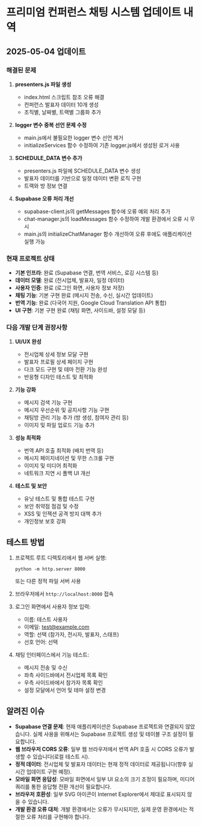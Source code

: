 # 프리미엄 컨퍼런스 채팅 시스템 업데이트 내역

## 2025-05-04 업데이트

### 해결된 문제

1. **presenters.js 파일 생성**
   - index.html 스크립트 참조 오류 해결
   - 컨퍼런스 발표자 데이터 10개 생성
   - 조직별, 날짜별, 트랙별 그룹화 추가

2. **logger 변수 중복 선언 문제 수정**
   - main.js에서 불필요한 logger 변수 선언 제거
   - initializeServices 함수 수정하여 기존 logger.js에서 생성된 로거 사용

3. **SCHEDULE_DATA 변수 추가**
   - presenters.js 파일에 SCHEDULE_DATA 변수 생성
   - 발표자 데이터를 기반으로 일정 데이터 변환 로직 구현
   - 트랙와 방 정보 연결

4. **Supabase 오류 처리 개선**
   - supabase-client.js의 getMessages 함수에 오류 예외 처리 추가
   - chat-manager.js의 loadMessages 함수 수정하여 개발 환경에서 오류 시 무시
   - main.js의 initializeChatManager 함수 개선하여 오류 후에도 애플리케이션 실행 가능

### 현재 프로젝트 상태

- **기본 인프라**: 완료 (Supabase 연결, 번역 서비스, 로깅 시스템 등)
- **데이터 모델**: 완료 (전시업체, 발표자, 일정 데이터)
- **사용자 인증**: 완료 (로그인 화면, 사용자 정보 저장)
- **채팅 기능**: 기본 구현 완료 (메시지 전송, 수신, 실시간 업데이트)
- **번역 기능**: 완료 (다국어 지원, Google Cloud Translation API 통합)
- **UI 구현**: 기본 구현 완료 (채팅 화면, 사이드바, 설정 모달 등)

### 다음 개발 단계 권장사항

1. **UI/UX 완성**
   - 전시업체 상세 정보 모달 구현
   - 발표자 프로필 상세 페이지 구현
   - 다크 모드 구현 및 테마 전환 기능 완성
   - 반응형 디자인 테스트 및 최적화

2. **기능 강화**
   - 메시지 검색 기능 구현
   - 메시지 우선순위 및 공지사항 기능 구현
   - 채팅방 관리 기능 추가 (방 생성, 참여자 관리 등)
   - 이미지 및 파일 업로드 기능 추가

3. **성능 최적화**
   - 번역 API 호출 최적화 (배치 번역 등)
   - 메시지 페이지네이션 및 무한 스크롤 구현
   - 이미지 및 미디어 최적화
   - 네트워크 지연 시 폴백 UI 개선

4. **테스트 및 보안**
   - 유닛 테스트 및 통합 테스트 구현
   - 보안 취약점 점검 및 수정
   - XSS 및 인젝션 공격 방지 대책 추가
   - 개인정보 보호 강화

## 테스트 방법

1. 프로젝트 루트 디렉토리에서 웹 서버 실행:
   ```
   python -m http.server 8000
   ```
   또는 다른 정적 파일 서버 사용

2. 브라우저에서 `http://localhost:8000` 접속

3. 로그인 화면에서 사용자 정보 입력:
   - 이름: 테스트 사용자
   - 이메일: test@example.com
   - 역할: 선택 (참가자, 전시자, 발표자, 스태프)
   - 선호 언어: 선택

4. 채팅 인터페이스에서 기능 테스트:
   - 메시지 전송 및 수신
   - 좌측 사이드바에서 전시업체 목록 확인
   - 우측 사이드바에서 참가자 목록 확인
   - 설정 모달에서 언어 및 테마 설정 변경

## 알려진 이슈

- **Supabase 연결 문제**: 현재 애플리케이션은 Supabase 프로젝트와 연결되지 않았습니다. 실제 사용을 위해서는 Supabase 프로젝트 생성 및 테이블 구조 설정이 필요합니다.
- **웹 브라우저 CORS 오류**: 일부 웹 브라우저에서 번역 API 호출 시 CORS 오류가 발생할 수 있습니다(로컬 테스트 시).
- **정적 데이터**: 전시업체 및 발표자 데이터는 현재 정적 데이터로 제공됩니다(향후 실시간 업데이트 구현 예정).
- **모바일 화면 응답성**: 모바일 화면에서 일부 UI 요소의 크기 조정이 필요하며, 미디어 쿼리를 통한 응답형 전환 개선이 필요합니다.
- **브라우저 호환성**: 일부 SVG 아이콘이 Internet Explorer에서 제대로 표시되지 않을 수 있습니다.
- **개발 환경 오류 대처**: 개발 환경에서는 오류가 무시되지만, 실제 운영 환경에서는 적절한 오류 처리를 구현해야 합니다.
